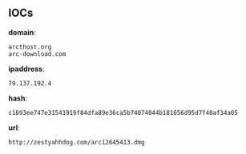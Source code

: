 
## IOCs

__domain__:

```text
arcthost.org
arc-download.com
```
__ipaddress__:

```text
79.137.192.4
```
__hash__:

```text
c1693ee747e31541919f84dfa89e36ca5b74074044b181656d95d7f40af34a05
```
__url__:

```text
http://zestyahhdog.com/arc12645413.dmg
```